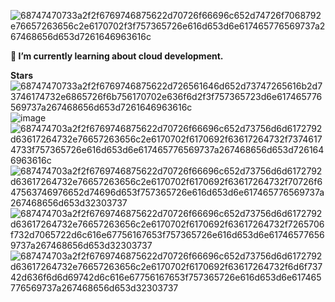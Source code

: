 ![68747470733a2f2f6769746875622d70726f66696c652d74726f7068792e76657263656c2e6170702f3f757365726e616d653d6e617465776569737a267468656d653d7261646963616c](https://github.com/user-attachments/assets/10634a93-d6cb-4ea1-bfee-9d04cfdc3ad4)

**🌱 I’m currently learning about cloud development.**

**Stars**
![68747470733a2f2f6769746875622d726561646d652d73747265616b2d73746174732e6865726f6b756170702e636f6d2f3f757365723d6e617465776569737a267468656d653d7261646963616c](https://github.com/user-attachments/assets/031dfaac-9d30-4d4d-ad90-d613fcce1fbc)
![image](https://github.com/user-attachments/assets/fbdae4db-9286-4708-94ce-17a496aa4ab8)
![687474703a2f2f6769746875622d70726f66696c652d73756d6d6172792d63617264732e76657263656c2e6170702f6170692f63617264732f73746174733f757365726e616d653d6e617465776569737a267468656d653d7261646963616c](https://github.com/user-attachments/assets/2c41e726-9759-4088-b579-e2b88f67ff2e)
![687474703a2f2f6769746875622d70726f66696c652d73756d6d6172792d63617264732e76657263656c2e6170702f6170692f63617264732f70726f647563746976652d74696d653f757365726e616d653d6e617465776569737a267468656d653d32303737](https://github.com/user-attachments/assets/fd7452d7-1597-49ee-a3ad-6facaa55ca19)
![687474703a2f2f6769746875622d70726f66696c652d73756d6d6172792d63617264732e76657263656c2e6170702f6170692f63617264732f7265706f732d7065722d6c616e67756167653f757365726e616d653d6e617465776569737a267468656d653d32303737](https://github.com/user-attachments/assets/5d16f85a-7836-465c-b48c-dcab55168e6c)
![687474703a2f2f6769746875622d70726f66696c652d73756d6d6172792d63617264732e76657263656c2e6170702f6170692f63617264732f6d6f73742d636f6d6d69742d6c616e67756167653f757365726e616d653d6e617465776569737a267468656d653d32303737](https://github.com/user-attachments/assets/bc5871c7-2317-4449-9ffe-d65f59e14f97)

